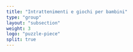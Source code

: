 ```yaml
---
title: "Intrattenimenti e giochi per bambini"
type: "group"
layout: "subsection"
weight: 3
logo: "puzzle-piece"
split: true
---
```

